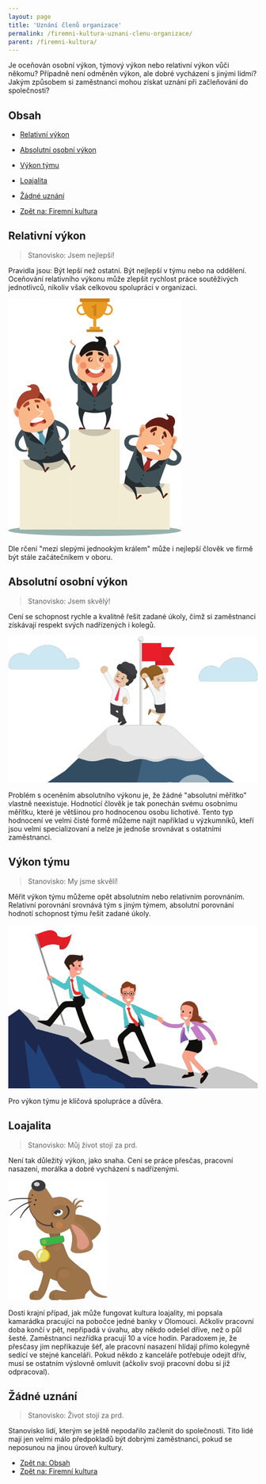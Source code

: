 ```yaml
---
layout: page
title: 'Uznání členů organizace'
permalink: /firemni-kultura-uznani-clenu-organizace/
parent: /firemni-kultura/
---
```


Je oceňován osobní výkon, týmový výkon nebo relativní výkon vůči někomu?
Případně není odměněn výkon, ale dobré vycházení s jinými lidmi?
Jakým způsobem si zaměstnanci mohou získat uznání při začleňování do společnosti?

## Obsah

- [Relativní výkon](#relativní-výkon)
- [Absolutní osobní výkon](#absolutní-osobní-výkon)
- [Výkon týmu](#výkon-týmu)
- [Loajalita](#loajalita)
- [Žádné uznání](#žádné-uznání)

- [Zpět na: Firemní kultura](/firemni-kultura/)

## Relativní výkon

> Stanovisko: Jsem nejlepší!

Pravidla jsou: Být lepší než ostatní. Být nejlepší v týmu nebo na oddělení.
Oceňování relativního výkonu může zlepšit rychlost práce soutěživých
jednotlivců, nikoliv však celkovou spolupráci v organizaci.

![Relativní výkon zaměstnance](/images/blog/relativni-vykon.png)

Dle rčení "mezi slepými jednookým králem" může i nejlepší člověk ve firmě být stále začátečníkem v oboru.

## Absolutní osobní výkon

> Stanovisko: Jsem skvělý!

Cení se schopnost rychle a kvalitně řešit zadané úkoly, čímž si zaměstnanci získávají
respekt svých nadřízených i kolegů.

![Absolutní výkon zaměstnance](/images/blog/absolutni-vykon.png)

Problém s oceněním absolutního výkonu je, že žádné "absolutní měřítko" vlastně neexistuje.
Hodnotící člověk je tak ponechán svému osobnímu měřítku, které je většinou pro
hodnocenou osobu lichotivé. Tento typ hodnocení ve velmi čisté formě můžeme najít
například u výzkumníků,
kteří jsou velmi specializovaní a nelze je jednoše srovnávat s ostatními zaměstnanci.

## Výkon týmu

> Stanovisko: My jsme skvělí!

Měřit výkon týmu můžeme opět absolutním nebo relativním porovnáním. Relativní porovnání
srovnává tým s jiným týmem, absolutní porovnání hodnotí schopnost týmu řešit zadané úkoly.

![Výkon týmu](/images/blog/tymovy-vykon.png)

Pro výkon týmu je klíčová spolupráce a důvěra.

## Loajalita

> Stanovisko: Můj život stojí za prd.

Není tak důležitý výkon, jako snaha. Cení se práce přesčas, pracovní nasazení,
morálka a dobré vycházení s nadřízenými.

![Loajální zaměstnanec](/images/blog/loajalita.png)

Dosti krajní případ, jak může fungovat kultura loajality, mi popsala kamarádka
pracující na pobočce jedné banky v Olomouci. Ačkoliv pracovní doba končí v pět,
nepřipadá v úvahu, aby někdo odešel dříve, než o půl šesté. Zaměstnanci nezřídka
pracují 10 a více hodin. Paradoxem je, že přesčasy jim nepřikazuje šéf, ale pracovní
nasazení hlídají přímo kolegyně sedící ve stejné kanceláři. Pokud někdo z kanceláře potřebuje
odejít dřív, musí se ostatním výslovně omluvit (ačkoliv svoji pracovní dobu si již odpracoval).

## Žádné uznání

> Stanovisko: Život stojí za prd.

Stanovisko lidí, kterým se ještě nepodařilo začlenit do společnosti.
Tito lidé mají jen velmi málo předpokladů být dobrými zaměstnanci, pokud
se neposunou na jinou úroveň kultury.

- [Zpět na: Obsah](/firemni-kultura-uznani-clenu-organizace/#obsah)
- [Zpět na: Firemní kultura](/firemni-kultura/)
